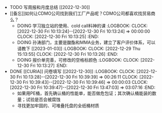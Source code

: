 - TODO 写周报和月度总结 [[2022-12-30]]
- [[备忘]]如何让CDMO公司找到我们工厂产品呢？CDMO公司都喜欢找贸易商么？
	- DOING 学习独立站的使用、cold call料神的课
	  :LOGBOOK:
	  CLOCK: [2022-12-30 Fri 10:13:24]--[2022-12-30 Fri 10:13:24] =>  00:00:00
	  CLOCK: [2022-12-30 Fri 10:13:25]
	  :END:
	- DOING 孙涛部门，主要是酸酯和MMA业务，建立了客户评价体系，可以请教下 [[2023-01-03]]
	  :LOGBOOK:
	  CLOCK: [2022-12-29 Thu 15:13:55]
	  CLOCK: [2022-12-30 Fri 10:13:26]
	  :END:
	- DOING 报价单完善，可修改的空格标颜色
	  :LOGBOOK:
	  CLOCK: [2022-12-30 Fri 10:13:27]
	  :END:
- DONE [[CURIA]] 问卷填写 [[2022-12-30]]
  :LOGBOOK:
  CLOCK: [2022-12-30 Fri 10:13:28]--[2022-12-30 Fri 10:39:39] =>  00:26:11
  CLOCK: [2022-12-30 Fri 10:39:43]--[2022-12-30 Fri 10:39:46] =>  00:00:03
  CLOCK: [2022-12-30 Fri 10:39:47]--[2022-12-30 Fri 13:47:03] =>  03:07:16
  :END:
	- 如果用PE桶，首先确认桶的性能单，能否做危包证；其次确认桶能装的数量；试验是否会被腐蚀
	- 寻找更加牢固的、可堆叠托盘的全纸桶材质